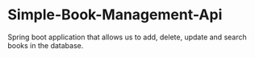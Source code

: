 # Simple-Book-Management-Api
 Spring boot application that allows us to add, delete, update and search books in the database.
